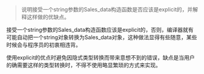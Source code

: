 > 说明接受一个string参数的Sales_data构造函数是否应该是explicit的，并解释这样做的优缺点。

接受一个string参数的Sales_data构造函数应该是explicit的，否则，编译器就有可能自动把一个string对象转换为Sales_data对象，这种做法显得有些随意，某些时候会与程序员的初衷相违背。

使用explicit的优点时避免因隐式类型转换而带来意想不到的错误，缺点是当用户的确需要这样的类型转换时，不得不使用略显繁琐的方式来实现。